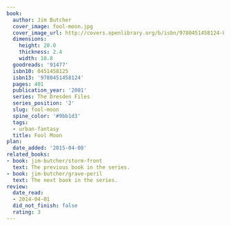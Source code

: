 ```yaml
---
book:
  author: Jim Butcher
  cover_image: fool-moon.jpg
  cover_image_url: http://covers.openlibrary.org/b/isbn/9780451458124-L.jpg
  dimensions:
    height: 20.0
    thickness: 2.4
    width: 10.8
  goodreads: '91477'
  isbn10: 0451458125
  isbn13: '9780451458124'
  pages: 401
  publication_year: '2001'
  series: The Dresden Files
  series_position: '2'
  slug: fool-moon
  spine_color: '#9bb1d3'
  tags:
  - urban-fantasy
  title: Fool Moon
plan:
  date_added: '2015-04-08'
related_books:
- book: jim-butcher/storm-front
  text: The previous book in the series.
- book: jim-butcher/grave-peril
  text: The next book in the series.
review:
  date_read:
  - 2014-04-01
  did_not_finish: false
  rating: 3
---
```

